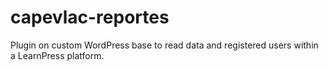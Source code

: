 # capevlac-reportes
Plugin on custom WordPress base to read data and registered users within a LearnPress platform.
